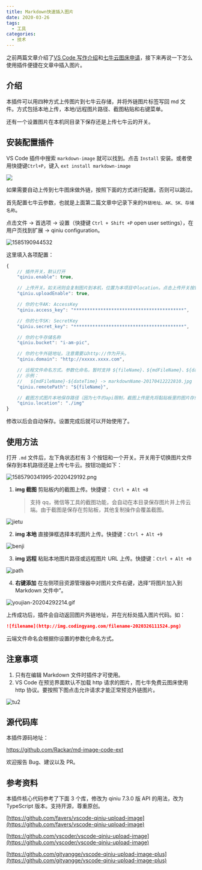 ```yaml
---
title: Markdown快速插入图片
date: 2020-03-26
tags:
  - 工具
categories:
  - 技术
---
```


之前两篇文章介绍了[VS Code 写作介绍](https://www.codingyang.com/2020/03/codeEditer.html)和[七牛云图床申请](https://www.codingyang.com/2020/03/getQiniu.html)，接下来再说一下怎么使用插件便捷在文章中插入图片。

<!-- more -->

## 介绍

本插件可以用四种方式上传图片到七牛云存储，并将外链图片标签写回 md 文件。方式包括本地上传，本地/远程图片路径、截图粘贴和右键菜单。

还有一个设置图片在本机同目录下保存还是上传七牛云的开关。

## 安装配置插件

VS Code 插件中搜索 `markdown-image` 就可以找到。点击 `Install` 安装。或者使用快捷键`Ctrl+P`，键入 `ext install markdown-image`

![](https://www.codingyang.com/assets/img/1585053722224.7c74657b.png)

如果需要自动上传到七牛图床做外链，按照下面的方式进行配置。否则可以跳过。

首先配置七牛云参数，也就是上面第二篇文章中记录下来的`外链地址、AK、SK、存储名称`。

点击文件 → 首选项 → 设置（快捷键 `Ctrl + Shift +P` open user settings），在用户页找到扩展 → qiniu configuration。

![1585190944532](http://img.codingyang.com/1585190944532-202032610495.png)

这里填入各项配置：

```js
{
    // 插件开关，默认打开
    "qiniu.enable": true,

    // 上传开关。如关闭则会复制图片到本机，位置为本项目中location。点击上传开关按钮会修改本值。
    "qiniu.uploadEnable": true,

    // 你的七牛AK: AccessKey
    "qiniu.access_key": "*****************************************",

    // 你的七牛SK: SecretKey
    "qiniu.secret_key": "*****************************************",

    // 你的七牛存储名称
    "qiniu.bucket": "i-am-pic",

    // 你的七牛外链地址。注意需要以http://作为开头。
    "qiniu.domain": "http://xxxxx.xxxx.com",

    // 远程文件命名方式。参数化命名，暂时支持 ${fileName}、${mdFileName}、${date}、${dateTime}
    // 示例：
    //   ${mdFileName}-${dateTime} -> markdownName-20170412222810.jpg
    "qiniu.remotePath": "${fileName}",

    // 截图方式图片本地保存路径（因为七牛的api限制，截图上传是先将黏贴板里的图片存储到本地，然后再根据这个路径上传图片
    "qiniu.location": "./img"
}
```

修改以后会自动保存。设置完成后就可以开始使用了。

## 使用方法

打开 `.md` 文件后，左下角状态栏有 3 个按钮和一个开关。开关用于切换图片文件保存到本机路径还是上传七牛云。按钮功能如下：

![1585790341995-2020429192.png](http://img.codingyang.com/1585790341995-2020429192.png)

1. **img 截图** 剪贴板内的截图上传。快捷键： `Ctrl + Alt +8`
   > 支持 qq，微信等工具的截图功能，会自动在本目录保存图片并上传云端。由于截图是保存在剪贴板，其他复制操作会覆盖截图。

![jietu](http://img.codingyang.com/jietu-202032615512.gif)

2. **img 本地** 直接弹框选择本机图片上传。快捷键：`Ctrl + Alt +9`

![benji](http://img.codingyang.com/benji-202032615536.gif)

3. **img 远程** 粘贴本地图片路径或远程图片 URL 上传。快捷键：`Ctrl + Alt +0`

![path](http://img.codingyang.com/path-202032615555.gif)

4. **右键添加** 在左侧项目资源管理器中对图片文件右键，选择“将图片加入到 Markdown 文件中”。

![youjian-20204292214.gif](http://img.codingyang.com/youjian-20204292214.gif)

上传成功后，插件会自动返回图片外链地址，并在光标处插入图片代码。如：

```md
![filename](http://img.codingyang.com/filename-2020326111524.png)
```

云端文件命名会根据你设置的参数化命名方式。

## 注意事项

1. 只有在编辑 Markdown 文件时插件才可使用。
2. VS Code 在预览界面默认不加载 http 请求的图片，而七牛免费云图床使用 http 协议。要按照下图点击允许请求才能正常预览外链图片。

![tu2](http://img.codingyang.com/tu2-2020326112210.png)

## 源代码库

本插件源码地址：

https://github.com/Rackar/md-image-code-ext

欢迎报告 Bug、建议以及 PR。

## 参考资料

本插件核心代码参考了下面 3 个库，修改为 qiniu 7.3.0 版 API 的用法，改为 TypeScript 版本。支持开源，尊重原创。

[https://github.com/favers/vscode-qiniu-upload-image](https://github.com/favers/vscode-qiniu-upload-image)

[https://github.com/yscoder/vscode-qiniu-upload-image](https://github.com/yscoder/vscode-qiniu-upload-image)

[https://github.com/gityangge/vscode-qiniu-upload-image-plus](https://github.com/gityangge/vscode-qiniu-upload-image-plus)
